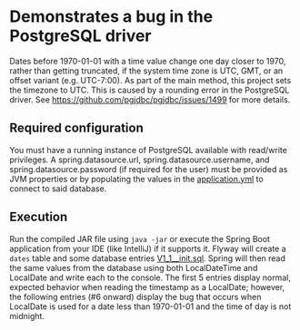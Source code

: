 # Demonstrates a bug in the PostgreSQL driver

Dates before 1970-01-01 with a time value change one day closer to 1970, rather than getting truncated, if the system 
time zone is UTC, GMT, or an offset variant (e.g. UTC-7:00). As part of the main method, this project sets the timezone 
to UTC. This is caused by a rounding error in the PostgreSQL driver. See https://github.com/pgjdbc/pgjdbc/issues/1499 
for more details.

## Required configuration

You must have a running instance of PostgreSQL available with read/write privileges. A spring.datasource.url, 
spring.datasource.username, and spring.datasource.password (if required for the user) must be provided as JVM properties 
or by populating the values in the [application.yml](src/main/resources/application.yml) to connect to said database.

## Execution

Run the compiled JAR file using `java -jar` or execute the Spring Boot application from your IDE (like IntelliJ) if it 
supports it. Flyway will create a `dates` table and some database entries 
[V1_1__init.sql](src/main/resources/db/migration/V1_1__init.sql). Spring will then read the same values from the 
database using both LocalDateTime and LocalDate and write each to the console. The first 5 entries display normal, 
expected behavior when reading the timestamp as a LocalDate; however, the following entries (#6 onward) display the
bug that occurs when LocalDate is used for a date less than 1970-01-01 and the time of day is not midnight.